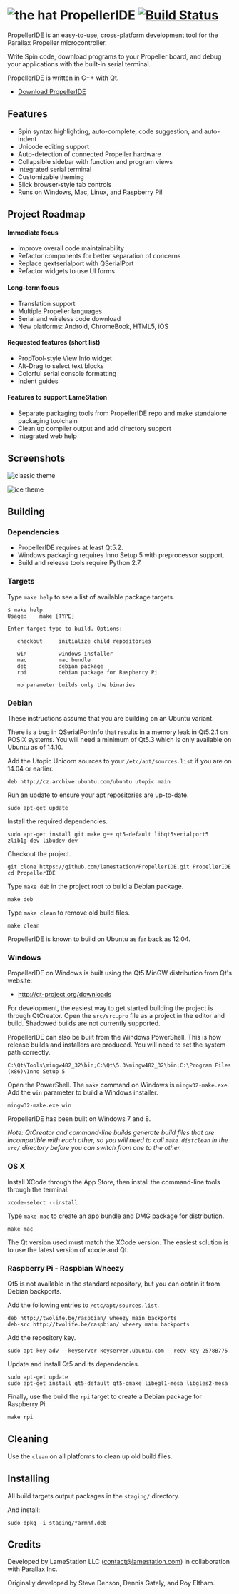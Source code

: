 ![the hat](icons/propellerhat.png) PropellerIDE [![Build Status](https://travis-ci.org/parallaxinc/PropellerIDE.svg?branch=master)](https://travis-ci.org/parallaxinc/PropellerIDE)
============

PropellerIDE is an easy-to-use, cross-platform development tool for the Parallax Propeller microcontroller.

Write Spin code, download programs to your Propeller board, and debug your applications with the built-in serial terminal.

PropellerIDE is written in C++ with Qt.

- [Download PropellerIDE](http://www.lamestation.com/propelleride)

## Features

- Spin syntax highlighting, auto-complete, code suggestion, and auto-indent
- Unicode editing support
- Auto-detection of connected Propeller hardware
- Collapsible sidebar with function and program views
- Integrated serial terminal
- Customizable theming
- Slick browser-style tab controls
- Runs on Windows, Mac, Linux, and Raspberry Pi!

## Project Roadmap

#### Immediate focus

* Improve overall code maintainability
* Refactor components for better separation of concerns
* Replace qextserialport with QSerialPort
* Refactor widgets to use UI forms

#### Long-term focus

* Translation support
* Multiple Propeller languages
* Serial and wireless code download
* New platforms: Android, ChromeBook, HTML5, iOS
 
#### Requested features (short list)

* PropTool-style View Info widget
* Alt-Drag to select text blocks
* Colorful serial console formatting
* Indent guides

#### Features to support LameStation

* Separate packaging tools from PropellerIDE repo and make standalone packaging toolchain
* Clean up compiler output and add directory support
* Integrated web help

## Screenshots

![classic theme](icons/screenshots/classic.png "Classic theme")

![ice theme](icons/screenshots/ice.png "Ice theme")

## Building

### Dependencies

* PropellerIDE requires at least Qt5.2.
* Windows packaging requires Inno Setup 5 with preprocessor support. 
* Build and release tools require Python 2.7.

### Targets

Type `make help` to see a list of available package targets.

```
$ make help
Usage:    make [TYPE]

Enter target type to build. Options:

   checkout     initialize child repositories

   win          windows installer
   mac          mac bundle
   deb          debian package
   rpi          debian package for Raspberry Pi

   no parameter builds only the binaries
```

### Debian

These instructions assume that you are building on an Ubuntu variant.

There is a bug in QSerialPortInfo that results in a memory leak in Qt5.2.1 on POSIX
systems. You will need a minimum of Qt5.3 which is only available on Ubuntu as of
14.10.

Add the Utopic Unicorn sources to your `/etc/apt/sources.list` if you are on 14.04
or earlier.

```
deb http://cz.archive.ubuntu.com/ubuntu utopic main 
```

Run an update to ensure your apt repositories are up-to-date.

```
sudo apt-get update
```

Install the required dependencies.

```
sudo apt-get install git make g++ qt5-default libqt5serialport5 zlib1g-dev libudev-dev
```

Checkout the project.

```
git clone https://github.com/lamestation/PropellerIDE.git PropellerIDE
cd PropellerIDE
```

Type `make deb` in the project root to build a Debian package.

```
make deb
```

Type `make clean` to remove old build files.

```
make clean
```

PropellerIDE is known to build on Ubuntu as far back as 12.04.

### Windows

PropellerIDE on Windows is built using the Qt5 MinGW distribution from Qt's website:

* http://qt-project.org/downloads

For development, the easiest way to get started building the project is through QtCreator. Open the `src/src.pro` file as a project in the editor and build. Shadowed builds are not currently supported.

PropellerIDE can also be built from the Windows PowerShell. This is how release builds and installers are produced. You will need to set the system path correctly.

```
C:\Qt\Tools\mingw482_32\bin;C:\Qt\5.3\mingw482_32\bin;C:\Program Files (x86)\Inno Setup 5
```

Open the PowerShell. The `make` command on Windows is `mingw32-make.exe`. Add the `win` parameter to build a Windows installer.

```
mingw32-make.exe win
```

PropellerIDE has been built on Windows 7 and 8.

*Note: QtCreator and command-line builds generate build files that are incompatible with each other, so you will need to call `make distclean` in the `src/` directory before you can switch from one to the other.*

### OS X

Install XCode through the App Store, then install the command-line tools through the terminal.

```
xcode-select --install
```

Type `make mac` to create an app bundle and DMG package for distribution.

```
make mac
```

The Qt version used must match the XCode version. The easiest solution is to use the latest version of xcode and Qt.

### Raspberry Pi - Raspbian Wheezy

Qt5 is not available in the standard repository, but you can obtain it from Debian backports.

Add the following entries to `/etc/apt/sources.list`.

```
deb http://twolife.be/raspbian/ wheezy main backports
deb-src http://twolife.be/raspbian/ wheezy main backports
```

Add the repository key.

```
sudo apt-key adv --keyserver keyserver.ubuntu.com --recv-key 2578B775
```

Update and install Qt5 and its dependencies.

```
sudo apt-get update
sudo apt-get install qt5-default qt5-qmake libegl1-mesa libgles2-mesa
```

Finally, use the build the `rpi` target to create a Debian package for Raspberry Pi.

```
make rpi
```

## Cleaning

Use the `clean` on all platforms to clean up old build files.

## Installing

All build targets output packages in the `staging/` directory.


And install:

```
sudo dpkg -i staging/*armhf.deb
```

## Credits

Developed by LameStation LLC (contact@lamestation.com) in collaboration with Parallax Inc.

Originally developed by Steve Denson, Dennis Gately, and Roy Eltham.
